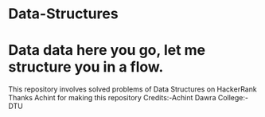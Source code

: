 # Data-Structures

Data data here you go, let me structure you in a flow.
=======
This repository involves solved problems of Data Structures on HackerRank
Thanks Achint for making this repository
Credits:-Achint Dawra
College:-DTU

